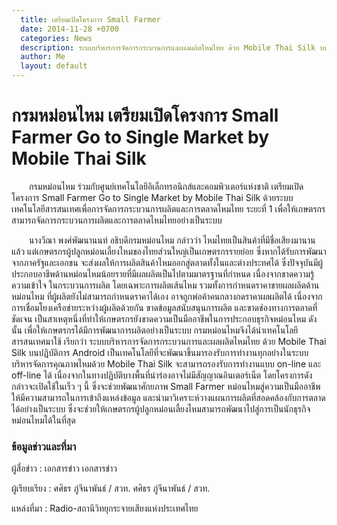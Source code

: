 ```yaml
---
  title: เตรียมเปิดโครงการ Small Farmer
  date: 2014-11-28 +0700		  
  categories: News		
  description: ระบบบริหารการจัดการกระบวนการและผลผลิตไหมไทย ด้วย Mobile Thai Silk บนปฏิบัติการ Android	  
  author: Me		 
  layout: default
---
```



# กรมหม่อนไหม เตรียมเปิดโครงการ Small Farmer Go to Single Market by Mobile Thai Silk  

<p>&emsp;&emsp;กรมหม่อนไหม ร่วมกับศูนย์เทคโนโลยีอิเล็กทรอนิกส์และคอมพิวเตอร์แห่งชาติ เตรียมเปิดโครงการ Small Farmer Go to Single Market by Mobile Thai Silk ด้วยระบบเทคโนโลยีสารสนเทศเพื่อการจัดการกระบวนการผลิตและการตลาดไหมไทย ระยะที่ 1 เพื่อให้เกษตรกรสามารถจัดการกระบวนการผลิตและการตลาดไหมไทยอย่างเป็นระบบ</p>  

<p>&emsp;&emsp;นางวีณา พงศ์พัฒนานนท์ อธิบดีกรมหม่อนไหม กล่าวว่า ไหมไทยเป็นสินค้าที่มีชื่อเสียงมานานแล้ว แต่เกษตรกรผู้ปลูกหม่อนเลี้ยงไหมของไทยส่วนใหญ่เป็นเกษตรกรรายย่อย ซึ่งหากได้รับการพัฒนาจากภาครัฐและเอกชน จะส่งผลให้การผลิตสินค้าไหมออกสู่ตลาดทั้งในและต่างประทศได้ ซึ่งปัจจุบันมีผู้ประกอบอาชีพด้านหม่อนไหมน้อยรายที่มีผลผลิตเป็นไปตามมาตรฐานที่กำหนด เนื่องจากขาดความรู้ ความเข้าใจ ในกระบวนการผลิต โดยเฉพาะการผลิตเส้นไหม รวมทั้งการกำหนดราคาขายผลผลิตด้านหม่อนไหม ที่ผู้ผลิตยังไม่สามารถกำหนดราคาได้เอง อาจถูกพ่อค้าคนกลางกดราคาผลผลิตได้ เนื่องจากการเชื่อมโยงเครือข่ายระหว่างผู้ผลิตด้วยกัน ขาดข้อมูลสนับสนุนการผลิต และขาดช่องทางการตลาดที่ชัดเจน เป็นสาเหตุหนึ่งที่ทำให้เกษตรกรยังขาดความเป็นมืออาชีพในการประกอบธุรกิจหม่อนไหม ดังนั้น เพื่อให้เกษตรกรได้มีการพัฒนาการผลิตอย่างเป็นระบบ กรมหม่อนไหมจึงได้นำเทคโนโลยีสารสนเทศมาใช้ เรียกว่า ระบบบริหารการจัดการกระบวนการและผลผลิตไหมไทย ด้วย Mobile Thai Silk บนปฏิบัติการ Android เป็นเทคโนโลยีที่จะพัฒนาขึ้นมารองรับการทำงานทุกอย่างในระบบบริหารจัดการคุณภาพไหมด้วย Mobile Thai Silk จะสามารถรองรับการทำงานแบบ on-line และ off-line ได้ เนื่องจากในทางปฏิบัติบางพื้นที่นำร่องอาจไม่มีสัญญาณอินเตอร์เน็ต โดยโครงการดังกล่าวจะเปิดใช้ในเร็ว ๆ นี้ ซึ่งจะช่วยพัฒนาศักยภาพ Small Farmer หม่อนไหมสู่ความเป็นมืออาชีพ ให้มีความสามารถในการเข้าถึงแหล่งข้อมูล และนำมาวิเคราะห์วางแผนการผลิตที่สอดคล้องกับการตลาดได้อย่างเป็นระบบ ซึ่งจะช่วยให้เกษตรกรผู้ปลูกหม่อนเลี้ยงไหมสามารถพัฒนาไปสู่การเป็นนักธุรกิจหม่อนไหมได้ในที่สุด</p>

### ข้อมูลข่าวและที่มา  

ผู้สื่อข่าว : เอกสารข่าว  เอกสารข่าว  

ผู้เรียบเรียง : ศศิธร ภู่จีนาพันธ์ / สวท. ศศิธร ภู่จีนาพันธ์ / สวท.  

แหล่งที่มา : Radio-สถานีวิทยุกระจายเสียงแห่งประเทศไทย  
